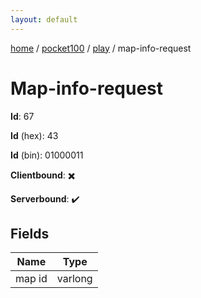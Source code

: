 ```yaml
---
layout: default
---
```


[home](/)  /  [pocket100](/protocol/pocket100)  /  [play](/protocol/pocket100/play)  /  map-info-request

# Map-info-request

**Id**: 67

**Id** (hex): 43

**Id** (bin): 01000011

**Clientbound**: ✖️

**Serverbound**: ✔️

## Fields

Name | Type
---|---
map id | varlong

